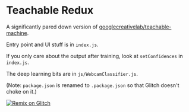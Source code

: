 # Teachable Redux

A significantly pared down version of [googlecreativelab/teachable-machine](https://github.com/googlecreativelab/teachable-machine).

Entry point and UI stuff is in `index.js`.

If you only care about the output after training, look at `setConfidences` in `index.js`.

The deep learning bits are in `js/WebcamClassifier.js`.

(Note: `package.json` is renamed to `.package.json` so that Glitch doesn't choke on it.)

[![Remix on Glitch](https://cdn.glitch.com/2703baf2-b643-4da7-ab91-7ee2a2d00b5b%2Fremix-button.svg)](https://glitch.com/edit/#!/remix/teachable-redux)
